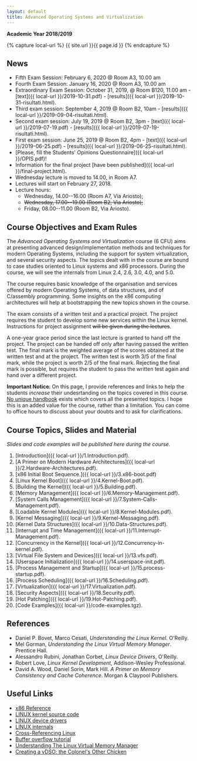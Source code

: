 ```yaml
---
layout: default
title: Advanced Operating Systems and Virtualization
---
```

**Academic Year 2018/2019**

{% capture local-url %}
{{ site.url }}{{ page.id }}
{% endcapture %}

News
----


* Fifth Exam Session: February 6, 2020 @ Room A3, 10.00 am
* Fourth Exam Session: January 16, 2020 @ Room A3, 10.00 am
* Extraordinary Exam Session: October 31, 2019, @ Room B120, 11.00 am - [text]({{ local-url }}/2019-10-31.pdf) - [results]({{ local-url }}/2019-10-31-risultati.html).
* Third exam session: September 4, 2019 @ Room B2, 10am - [results]({{ local-url }}/2019-09-04-risultati.html).
* Second exam session: July 19, 2019 @ Room B2, 3pm - [text]({{ local-url }}/2019-07-19.pdf) - [results]({{ local-url }}/2019-07-19-risultati.html).
* First exam session: June 25, 2019 @ Room B2, 4pm - [text]({{ local-url }}/2019-06-25.pdf) - [results]({{ local-url }}/2019-06-25-risultati.html).
* [Please, fill the Students' Opinions Questionnaire]({{ local-url }}/OPIS.pdf)!
* Information for the final project [have been published]({{ local-url }}/final-project.html).
* Wednesday lecture is moved to 14.00, in Room A7.
* Lectures will start on February 27, 2018.
* Lecture hours:
  - Wednesday, 14.00--16.00 (Room A7, Via Ariosto);
  - ~~Wednesday, 17.00--19.00 (Room B2, Via Ariosto);~~
  - Friday, 08.00--11.00 (Room B2, Via Ariosto).


Course Objectives and Exam Rules
--------------------------------

The *Advanced Operating Systems and Virtualization* course (6 CFU) aims at presenting advanced design/implementation methods and techniques for modern Operating Systems, including the support for system virtualization, and several security aspects.
The topics dealt with in the course are bound to case studies oriented to Linux systems and x86 processors. During the course, we will see the internals from Linux 2.4, 2.6, 3.0, 4.0, and 5.0.

The course requires basic knowledge of the organisation and services offered by modern Operating Systems, of data structures, and of C/assembly programming. Some insights on the x86 computing architectures will help at bootstrapping the new topics shown in the course.

The exam consists of a written test and a practical project. The project requires the student to develop some new services within the Linux kernel.
Instructions for project assignment ~~will be given during the lectures~~.

A one-year grace period since the last lecture is granted to hand off the project. The project can be handed off only after having passed the written test. The final mark is the weighted average of the scores obtained at the written test and at the project. The written test is worth 3/5 of the final mark, while the project is worth 2/5 of the final mark. Rejecting the final mark is possible, but requires the student to pass the written test again and hand over a different project.

**Important Notice**: On this page, I provide references and links to help the students *increase* their undesrtanding on the topics covered in this course. <u>No unique handbook</u> exists which covers all the presented topics. I hope this is an added value for the course, rather than a limitation. You can come to office hours to discuss about your doubts and to ask for clarifications.


Course Topics, Slides and Material
-------------

*Slides and code examples will be published here during the course.*

1. [Introduction]({{ local-url }}/1.Introduction.pdf).
2. [A Primer on Modern Hardware Architectures]({{ local-url }}/2.Hardware-Architectures.pdf).
3. [x86 Initial Boot Sequence.]({{ local-url }}/3.x86-boot.pdf)
4. [Linux Kernel Boot]({{ local-url }}/4.Kernel-Boot.pdf).
5. [Building the Kernel]({{ local-url }}/5.Building.pdf).
6. [Memory Management]({{ local-url }}/6.Memory-Management.pdf).
7. [System Calls Management]({{ local-url }}/7.System-Calls-Management.pdf).
8. [Loadable Kernel Modules]({{ local-url }}/8.Kernel-Modules.pdf).
9. [Kernel Messaging]({{ local-url }}/9.Kernel-Messaging.pdf).
10. [Kernel Data Structures]({{ local-url }}/10.Data-Structures.pdf).
11. [Interrupt and Time Management]({{ local-url }}/11.Interrupt-Management.pdf).
12. [Concurrency in the Kernel]({{ local-url }}/12.Concurrency-in-kernel.pdf).
13. [Virtual File System and Devices]({{ local-url }}/13.vfs.pdf).
14. [Userspace Initialization]({{ local-url }}/14.userspace-init.pdf).
15. [Process Management and Startup]({{ local-url }}/15.process-startup.pdf).
16. [Process Scheduling]({{ local-url }}/16.Scheduling.pdf).
17. [Virtualization]({{ local-url }}/17.Virtualization.pdf).
18. [Security Aspects]({{ local-url }}/18.Security.pdf).
19. [Hot Patching]({{ local-url }}/19.Hot-Patching.pdf).
20. [Code Examples]({{ local-url }}/code-examples.tgz).


References
----------

* Daniel P. Bovet, Marco Cesati, *Understanding the Linux Kernel*. O'Reilly.
* Mel Gorman, *Understanding the Linux Virtual Memory Manager*. Prentice Hall.
* Alessandro Rubini, Jonathan Corbet, *Linux Device Drivers*, O'Reilly.
* Robert Love, *Linux Kernel Development,* Addison-Wesley Professional.
* David A. Wood, Daniel Sorin, Mark Hill. *A Primer on Memory Consistency and Cache Coherence*. Morgan & Claypool Publishers.

Useful Links
----------

- [x86 Reference](http://x86asm.net/)
- [LINUX kernel source code](http://www.kernel.org/)
- [LINUX device drivers](http://www.xml.com/ldd/chapter/book/)
- [LINUX internals](http://en.tldp.org/LDP/tlk/tlk.html)
- [Cross-Referencing Linux](https://elixir.free-electrons.com/linux/latest/source)
- [Buffer overflow tutorial](http://archiv.infsec.ethz.ch/people/schapatr/BOtutorial.pdf)
- [Understanding The Linux Virtual Memory Manager](https://www.kernel.org/doc/gorman/pdf/understand.pdf)
- [Creating a vDSO: the Colonel's Other
  Chicken](http://www.linuxjournal.com/content/creating-vdso-colonels-other-chicken)
